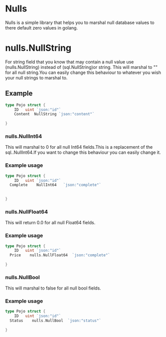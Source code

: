 # Nulls
Nulls is a simple library that helps you to marshal null database values to there default zero values in golang.



# nulls.NullString
For string field that you know that may contain a null value use (nulls.NullString) instead of (sql.NullString)or string.
This will marshal  to  "" for all null string.You can easily change this behaviour to whatever you wish your null strings to marshal  to.

## Example
```go
type Pojo struct {
	ID   uint `json:"id"`
	Content  NullString `json:"content"`
	
}
```

### nulls.NullInt64
This will marshal  to 0 for all null Int64 fields.This is a replacement of the sql..NullInt64.If you want to change this behaviour you can easily change it.

### Example usage
```go
type Pojo struct {
	ID   uint `json:"id"`
  Complete    NullInt64   `json:"complete"`
	
	
}
```

### nulls.NullFloat64
This will return 0.0 for all null Float64  fields.

### Example usage
```go
type Pojo struct {
	ID   uint `json:"id"`
  Price    nulls.NullFloat64  `json:"complete"`
		
}
```

### nulls.NullBool
This will marshal to  false for all null bool  fields.

### Example usage
```go
type Pojo struct {
	ID   uint `json:"id"`
  Status    nulls.NullBool  `json:"status"`
		
}
```




